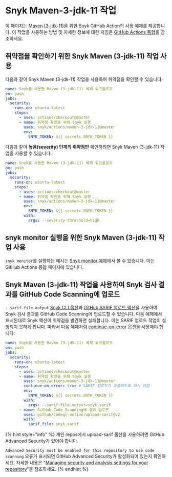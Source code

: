 # Snyk Maven-3-jdk-11 작업

이 페이지는 [Maven (3-jdk-11)](https://github.com/snyk/actions/tree/master/maven-3-jdk-11)을 위한 Snyk GitHub Action의 사용 예제를 제공합니다. 이 작업을 사용하는 방법 및 자세한 정보에 대한 지침은 [GitHub Actions 통합](https://docs.snyk.io/integrations/ci-cd-integrations/github-actions-integration)을 참조하세요.

## 취약점을 확인하기 위한 Snyk Maven (3-jdk-11) 작업 사용

다음과 같이 Snyk Maven (3-jdk-11) 작업을 사용하여 취약점을 확인할 수 있습니다:

```yaml
name: Snyk를 사용한 Maven (3-jdk-11) 예제 워크플로우
on: push
jobs:
  security:
    runs-on: ubuntu-latest
    steps:
      - uses: actions/checkout@master
      - name: 취약점 확인을 위해 Snyk 실행
        uses: snyk/actions/maven-3-jdk-11@master
        env:
          SNYK_TOKEN: ${{ secrets.SNYK_TOKEN }}
```

다음과 같이 **높음(severity) 단계의 취약점만** 확인하려면 Snyk Maven (3-jdk-11) 작업을 사용할 수 있습니다:

```yaml
name: Snyk를 사용한 Maven (3-jdk-11) 예제 워크플로우
on: push
jobs:
  security:
    runs-on: ubuntu-latest
    steps:
      - uses: actions/checkout@master
      - name: 취약점 확인을 위해 Snyk 실행
        uses: snyk/actions/maven-3-jdk-11@master
        env:
          SNYK_TOKEN: ${{ secrets.SNYK_TOKEN }}
        with:
          args: --severity-threshold=high
```

## snyk monitor 실행을 위한 Snyk Maven (3-jdk-11) 작업 사용

`snyk monitor`를 실행하는 예시는 [Snyk monitor 예제](https://docs.snyk.io/integrations/ci-cd-integrations/github-actions-integration#snyk-monitor-example)에서 볼 수 있습니다. 이는 GitHub Actions 통합 페이지에 있습니다.

## Snyk Maven (3-jdk-11) 작업을 사용하여 Snyk 검사 결과를 GitHub Code Scanning에 업로드

`--sarif-file-output` [Snyk CLI 옵션](https://docs.snyk.io/snyk-cli/cli-reference)과 [GitHub SARIF 업로드 액션](https://docs.github.com/en/code-security/secure-coding/uploading-a-sarif-file-to-github)을 사용하여 Snyk 검사 결과를 GitHub Code Scanning에 업로드할 수 있습니다. 다음 예제에서 표시된대로 Snyk 액션이 취약점을 발견하면 실패합니다. 이는 SARIF 업로드 작업이 실행되지 못하게 합니다. 따라서 다음 예제처럼 [continue-on-error](https://docs.github.com/en/actions/reference/workflow-syntax-for-github-actions#jobsjob\_idstepscontinue-on-error) 옵션을 사용해야 합니다:

```yaml
name: Snyk를 사용한 Maven (3-jdk-11) 예제 워크플로우
on: push
jobs:
  security:
    runs-on: ubuntu-latest
    steps:
      - uses: actions/checkout@master
      - name: 취약점 확인을 위해 Snyk 실행
        uses: snyk/actions/maven-3-jdk-11@master
        continue-on-error: true # SARIF 업로드가 호출되도록 하기 위함
        env:
          SNYK_TOKEN: ${{ secrets.SNYK_TOKEN }}
        with:
          args: --sarif-file-output=snyk.sarif
      - name: GitHub Code Scanning에 결과 업로드
        uses: github/codeql-action/upload-sarif@v2
        with:
          sarif_file: snyk.sarif
```

{% hint style="info" %}
개인 repos에서 upload-sarif 옵션을 사용하려면 GitHub Advanced Security가 있어야 합니다. &#x20;

`Advanced Security must be enabled for this repository to use code scanning` 오류가 표시되면 GitHub Advanced Security가 활성화되어 있는지 확인하세요. 자세한 내용은 "[Managing security and analysis settings for your repository](https://docs.github.com/en/repositories/managing-your-repositorys-settings-and-features/enabling-features-for-your-repository/managing-security-and-analysis-settings-for-your-repository)"을 참조하세요.
{% endhint %}